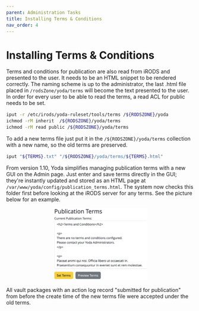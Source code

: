 ```yaml
---
parent: Administration Tasks
title: Installing Terms & Conditions
nav_order: 4
---
```

# Installing Terms & Conditions
Terms and conditions for publication are also read from iRODS and presented to the user.
It needs to be an HTML snippet to be rendered correctly.
The naming scheme is up to the administrator, the last .html file placed in
`/rodsZone/yoda/terms` will become the text presented to the user.
In order for every user to be able to read the terms, a read ACL for public needs to be set.

```bash
iput -r /etc/irods/yoda-ruleset/tools/terms /${RODSZONE}/yoda
ichmod -rM inherit  /${RODSZONE}/yoda/terms
ichmod -rM read public /${RODSZONE}/yoda/terms
```

To add a new terms file just put it in the `/${RODSZONE}/yoda/terms` collection with a new name, so the old terms are preserved.

```bash
iput "${TERMS}.txt" "/${RODSZONE}/yoda/terms/${TERMS}.html"
```

From version 1.10, Yoda simplifies managing publication terms with a new GUI on the Admin page.  Just enter and save terms directly in the GUI; they're instantly updated and stored as an HTML page at `/var/www/yoda/config/publication_terms.html`. The system now checks this folder first before looking at the iRODS server for any terms. See the picture below for an example.

<div style="text-align: center;">
    <img src="./img/yoda-admin-terms.png" alt="Example of Publication Terms GUI" style="width: 50%; height: auto;">
</div>

All vault packages with an action log record "submitted for publication" from before the create time of the new terms file were accepted under the old terms.
